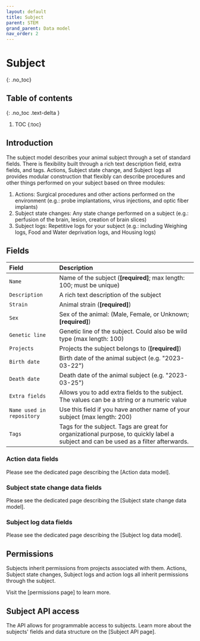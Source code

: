 ```yaml
---
layout: default
title: Subject
parent: STEM
grand_parent: Data model
nav_order: 2
---
```


# Subject
{: .no_toc}

## Table of contents
{: .no_toc .text-delta }

1. TOC
{:toc}

## Introduction
The subject model describes your animal subject through a set of standard fields. There is flexibility built through a rich text description field, extra fields, and tags.  Actions, Subject state change, and Subject logs all provides modular construction that flexibly can describe procedures and other things performed on your subject based on three modules: 
1. Actions: Surgical procedures and other actions performed on the environment (e.g.: probe implantations, virus injections, and optic fiber implants)
2. Subject state changes: Any state change performed on a subject (e.g.: perfusion of the brain, lesion, creation of brain slices)
3. Subject logs: Repetitive logs for your subject (e.g.: including Weighing logs, Food and Water deprivation logs, and Housing logs)


## Fields

| Field          | Description  |
|:---------------|:-------------|
| `Name`         | Name of the subject (**[required]**; max length: 100; must be unique) |
| `Description`  | A rich text description of the subject |
| `Strain`       | Animal strain (**[required]**) |
| `Sex`          | Sex of the animal: (Male, Female, or Unknown; **[required]**) |
| `Genetic line` | Genetic line of the subject. Could also be wild type (max length: 100) |
| `Projects`     | Projects the subject belongs to (**[required]**) |
| `Birth date`   | Birth date of the animal subject (e.g. "2023-03-22") |
| `Death date`   | Death date of the animal subject (e.g. "2023-03-25") |
| `Extra fields` | Allows you to add extra fields to the subject. The values can be a string or a numeric value |
| `Name used in repository` | Use this field if you have another name of your subject (max length: 200) |
| `Tags`         | Tags for the subject. Tags are great for organizational purpose, to quickly label a subject and can be used as a filter afterwards. |


### Action data fields
Please see the dedicated page describing the [Action data model].

### Subject state change data fields
Please see the dedicated page describing the [Subject state change data model].

### Subject log data fields
Please see the dedicated page describing the [Subject log data model].


## Permissions
Subjects inherit permissions from projects associated with them. Actions, Subject state changes, Subject logs and action logs all inherit permissions through the subject.

Visit the [permissions page] to learn more. 

## Subject API access
The API allows for programmable access to subjects. Learn more about the subjects' fields and data structure on the [Subject API page]. 
